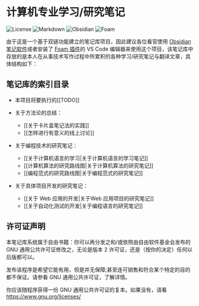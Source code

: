 # 计算机专业学习/研究笔记

![License](https://img.shields.io/badge/License-GPLv2-green)   ![Markdown](https://img.shields.io/badge/Markdown-CommonMarkv0.31.2-blue)   ![Obsidian](https://img.shields.io/badge/Obsidian-1.8.7-blue) ![Foam](https://img.shields.io/badge/Foam-0.26.5-blue)

由于这是一个基于双链功能建立的笔记库项目，因此建议各位看官使用 [Obsidian 笔记软件](https://obsidian.md/)或者安装了 [Foam 插件](https://foambubble.github.io/foam/)的 VS Code 编辑器来使用这个项目，该笔记库中存放的是本人在从事技术写作过程中所累积的各种学习/研究笔记与翻译文章，具体结构如下：

## 笔记库的索引目录

- 本项目将要执行的[[TODO]]

- 关于方法论的总结：
  - [[关于卡片盒笔记法的实践]]
  - [[怎样进行有意义的线上讨论]]

- 关于编程技术的研究笔记：
  - [[关于计算机语言的学习|关于计算机语言的学习笔记]]
  - [[计算机算法的研究路线图|关于计算机算法的研究笔记]]
  - [[编程范式的研究路线图|关于编程范式的研究笔记]]

- 关于具体项目开发的研究笔记：
  - [[关于 Web 应用的开发|关于Web 应用项目的研究笔记]]
  - [[关于自动化测试的开发|关于编程语言的研究笔记]]

## 许可证声明

本笔记库系统属于自由书籍：你可以再分发之和/或依照由自由软件基金会发布的 GNU 通用公共许可证修改之，无论是版本 2 许可证，还是（按你的决定）任何以后版都可以。

发布该程序是希望它能有用，但是并无保障;甚至连可销售和符合某个特定的目的都不保证。请参看 GNU 通用公共许可证，了解详情。

你应该随程序获得一份 GNU 通用公共许可证的复本。如果没有，请看 <https://www.gnu.org/licenses/>
